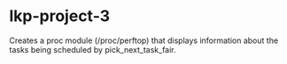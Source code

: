 # lkp-project-3
Creates a proc module (/proc/perftop) that displays information about the tasks being scheduled by pick_next_task_fair.
